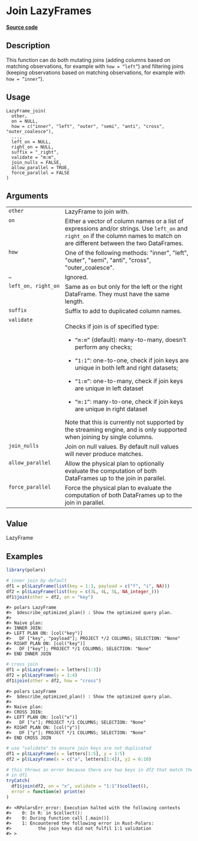 

# Join LazyFrames

[**Source code**](https://github.com/pola-rs/r-polars/tree/main/R/lazyframe__lazy.R#L1223)

## Description

This function can do both mutating joins (adding columns based on
matching observations, for example with <code>how = “left”</code>) and
filtering joins (keeping observations based on matching observations,
for example with <code>how = “inner”</code>).

## Usage

<pre><code class='language-R'>LazyFrame_join(
  other,
  on = NULL,
  how = c("inner", "left", "outer", "semi", "anti", "cross", "outer_coalesce"),
  ...,
  left_on = NULL,
  right_on = NULL,
  suffix = "_right",
  validate = "m:m",
  join_nulls = FALSE,
  allow_parallel = TRUE,
  force_parallel = FALSE
)
</code></pre>

## Arguments

<table>
<tr>
<td style="white-space: nowrap; font-family: monospace; vertical-align: top">
<code id="LazyFrame_join_:_other">other</code>
</td>
<td>
LazyFrame to join with.
</td>
</tr>
<tr>
<td style="white-space: nowrap; font-family: monospace; vertical-align: top">
<code id="LazyFrame_join_:_on">on</code>
</td>
<td>
Either a vector of column names or a list of expressions and/or strings.
Use <code>left_on</code> and <code>right_on</code> if the column names
to match on are different between the two DataFrames.
</td>
</tr>
<tr>
<td style="white-space: nowrap; font-family: monospace; vertical-align: top">
<code id="LazyFrame_join_:_how">how</code>
</td>
<td>
One of the following methods: "inner", "left", "outer", "semi", "anti",
"cross", "outer_coalesce".
</td>
</tr>
<tr>
<td style="white-space: nowrap; font-family: monospace; vertical-align: top">
<code id="LazyFrame_join_:_...">…</code>
</td>
<td>
Ignored.
</td>
</tr>
<tr>
<td style="white-space: nowrap; font-family: monospace; vertical-align: top">
<code id="LazyFrame_join_:_left_on">left_on</code>,
<code id="LazyFrame_join_:_right_on">right_on</code>
</td>
<td>
Same as <code>on</code> but only for the left or the right DataFrame.
They must have the same length.
</td>
</tr>
<tr>
<td style="white-space: nowrap; font-family: monospace; vertical-align: top">
<code id="LazyFrame_join_:_suffix">suffix</code>
</td>
<td>
Suffix to add to duplicated column names.
</td>
</tr>
<tr>
<td style="white-space: nowrap; font-family: monospace; vertical-align: top">
<code id="LazyFrame_join_:_validate">validate</code>
</td>
<td>

Checks if join is of specified type:

<ul>
<li>

<code>“m:m”</code> (default): many-to-many, doesn’t perform any checks;

</li>
<li>

<code>“1:1”</code>: one-to-one, check if join keys are unique in both
left and right datasets;

</li>
<li>

<code>“1:m”</code>: one-to-many, check if join keys are unique in left
dataset

</li>
<li>

<code>“m:1”</code>: many-to-one, check if join keys are unique in right
dataset

</li>
</ul>
Note that this is currently not supported by the streaming engine, and
is only supported when joining by single columns.
</td>
</tr>
<tr>
<td style="white-space: nowrap; font-family: monospace; vertical-align: top">
<code id="LazyFrame_join_:_join_nulls">join_nulls</code>
</td>
<td>
Join on null values. By default null values will never produce matches.
</td>
</tr>
<tr>
<td style="white-space: nowrap; font-family: monospace; vertical-align: top">
<code id="LazyFrame_join_:_allow_parallel">allow_parallel</code>
</td>
<td>
Allow the physical plan to optionally evaluate the computation of both
DataFrames up to the join in parallel.
</td>
</tr>
<tr>
<td style="white-space: nowrap; font-family: monospace; vertical-align: top">
<code id="LazyFrame_join_:_force_parallel">force_parallel</code>
</td>
<td>
Force the physical plan to evaluate the computation of both DataFrames
up to the join in parallel.
</td>
</tr>
</table>

## Value

LazyFrame

## Examples

``` r
library(polars)

# inner join by default
df1 = pl$LazyFrame(list(key = 1:3, payload = c("f", "i", NA)))
df2 = pl$LazyFrame(list(key = c(3L, 4L, 5L, NA_integer_)))
df1$join(other = df2, on = "key")
```

    #> polars LazyFrame
    #>  $describe_optimized_plan() : Show the optimized query plan.
    #> 
    #> Naive plan:
    #> INNER JOIN:
    #> LEFT PLAN ON: [col("key")]
    #>   DF ["key", "payload"]; PROJECT */2 COLUMNS; SELECTION: "None"
    #> RIGHT PLAN ON: [col("key")]
    #>   DF ["key"]; PROJECT */1 COLUMNS; SELECTION: "None"
    #> END INNER JOIN

``` r
# cross join
df1 = pl$LazyFrame(x = letters[1:3])
df2 = pl$LazyFrame(y = 1:4)
df1$join(other = df2, how = "cross")
```

    #> polars LazyFrame
    #>  $describe_optimized_plan() : Show the optimized query plan.
    #> 
    #> Naive plan:
    #> CROSS JOIN:
    #> LEFT PLAN ON: [col("x")]
    #>   DF ["x"]; PROJECT */1 COLUMNS; SELECTION: "None"
    #> RIGHT PLAN ON: [col("y")]
    #>   DF ["y"]; PROJECT */1 COLUMNS; SELECTION: "None"
    #> END CROSS JOIN

``` r
# use "validate" to ensure join keys are not duplicated
df1 = pl$LazyFrame(x = letters[1:5], y = 1:5)
df2 = pl$LazyFrame(x = c("a", letters[1:4]), y2 = 6:10)

# this throws an error because there are two keys in df2 that match the key
# in df1
tryCatch(
  df1$join(df2, on = "x", validate = "1:1")$collect(),
  error = function(e) print(e)
)
```

    #> <RPolarsErr_error: Execution halted with the following contexts
    #>    0: In R: in $collect():
    #>    0: During function call [.main()]
    #>    1: Encountered the following error in Rust-Polars:
    #>          the join keys did not fulfil 1:1 validation
    #> >

